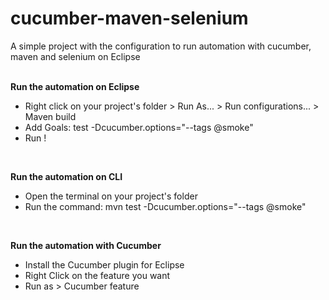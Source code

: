 # cucumber-maven-selenium
A simple project with the configuration to run automation with cucumber, maven and selenium on Eclipse
<br>
<br>

**Run the automation on Eclipse**

- Right click on your project's folder > Run As... > Run configurations... > Maven build
- Add Goals: test -Dcucumber.options="--tags @smoke"
- Run !

<br>

**Run the automation on CLI**

- Open the terminal on your project's folder
- Run the command:
mvn test -Dcucumber.options="--tags @smoke"

<br>

**Run the automation with Cucumber**

- Install the Cucumber plugin for Eclipse
- Right Click on the feature you want
- Run as > Cucumber feature

